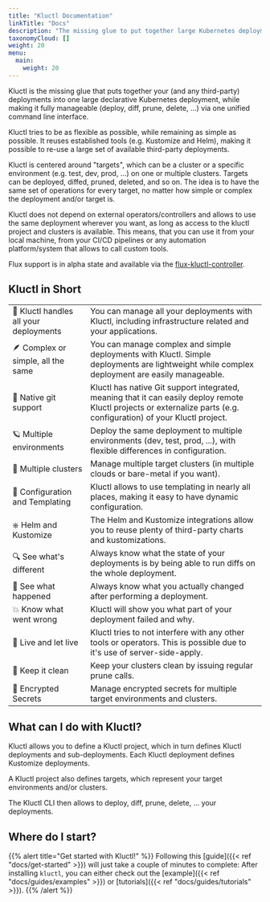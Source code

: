 ```yaml
---
title: "Kluctl Documentation"
linkTitle: "Docs"
description: "The missing glue to put together large Kubernetes deployments."
taxonomyCloud: []
weight: 20
menu:
  main:
    weight: 20
---
```


Kluctl is the missing glue that puts together your (and any third-party) deployments into one large declarative
Kubernetes deployment, while making it fully manageable (deploy, diff, prune, delete, ...) via one unified command
line interface.

Kluctl tries to be as flexible as possible, while remaining as simple as possible. It reuses established
tools (e.g. Kustomize and Helm), making it possible to re-use a large set of available third-party deployments.

Kluctl is centered around "targets", which can be a cluster or a specific environment (e.g. test, dev, prod, ...) on one
or multiple clusters. Targets can be deployed, diffed, pruned, deleted, and so on. The idea is to have the same set of
operations for every target, no matter how simple or complex the deployment and/or target is.

Kluctl does not depend on external operators/controllers and allows to use the same deployment wherever you want,
as long as access to the kluctl project and clusters is available. This means, that you can use it from your 
local machine, from your CI/CD pipelines or any automation platform/system that allows to call custom tools.

Flux support is in alpha state and available via the [flux-kluctl-controller](https://github.com/kluctl/flux-kluctl-controller).

## Kluctl in Short

<!-- borrowed from ./content/en/_index.html -->

|     |     |
| --- | --- |
| 💪 Kluctl handles all your deployments | You can manage all your deployments with Kluctl, including infrastructure related and your applications. |
| 🪶 Complex or simple, all the same | You can manage complex and simple deployments with Kluctl. Simple deployments are lightweight while complex deployment are easily manageable. |
| 🤖 Native git support | Kluctl has native Git support integrated, meaning that it can easily deploy remote Kluctl projects or externalize parts (e.g. configuration) of your Kluctl project. |
| 🪐 Multiple environments | Deploy the same deployment to multiple environments (dev, test, prod, ...), with flexible differences in configuration. |
| 🌌 Multiple clusters | Manage multiple target clusters (in multiple clouds or bare-metal if you want). |
| 🔩 Configuration and Templating | Kluctl allows to use templating in nearly all places, making it easy to have dynamic configuration. |
| ⎈ Helm and Kustomize | The Helm and Kustomize integrations allow you to reuse plenty of third-party charts and kustomizations. |
| 🔍 See what's different | Always know what the state of your deployments is by being able to run diffs on the whole deployment. |
| 🔎 See what happened | Always know what you actually changed after performing a deployment. |
| 💥 Know what went wrong | Kluctl will show you what part of your deployment failed and why. |
| 👐 Live and let live | Kluctl tries to not interfere with any other tools or operators. This is possible due to it's use of server-side-apply. |
| 🧹 Keep it clean | Keep your clusters clean by issuing regular prune calls. |
| 🔐 Encrypted Secrets | Manage encrypted secrets for multiple target environments and clusters. |

## What can I do with Kluctl?

Kluctl allows you to define a Kluctl project, which in turn defines Kluctl
deployments and sub-deployments. Each Kluctl deployment defines Kustomize deployments.

A Kluctl project also defines targets, which represent your target environments
and/or clusters.

The Kluctl CLI then allows to deploy, diff, prune, delete, ... your deployments.

## Where do I start?

{{% alert title="Get started with Kluctl!" %}}
Following this [guide]({{< ref "docs/get-started" >}}) will just take a couple of minutes to complete:
After installing `kluctl`, you can either check out the [example]({{< ref "docs/guides/examples" >}}) or [tutorials]({{< ref "docs/guides/tutorials" >}}).
{{% /alert %}}

<!-- TODO
## Community

Need help or want to contribute? Please see the links below. The Kluctl project is always looking for
new contributors and there are a multitude of ways to get involved.

- Getting Started?
    - Look at our [Get Started guide](get-started/) and give us feedback
- Need help?
    - First: Ask questions on our [GH Discussions page](https://github.com/kluctl/kluctl/discussions)
    - Second: Talk to us in the #kluctl channel on [CNCF Slack](https://slack.cncf.io/)
    - Please follow our [Support Guidelines](/support/)
      (in short: be nice, be respectful of volunteers' time, understand that maintainers and
      contributors cannot respond to all DMs, and keep discussions in the public #kluctl channel as much as possible).
- Have feature proposals or want to contribute?
    - Propose features on our [GH Discussions page](https://github.com/kluctl/kluctl/discussions)
    - Join our upcoming dev meetings ([meeting access and agenda](https://docs.google.com/document/d/1l_M0om0qUEN_NNiGgpqJ2tvsF2iioHkaARDeh6b70B0/view))
    - [Join the flux-dev mailing list](https://lists.cncf.io/g/cncf-kluctl-dev).
    - Check out [how to contribute](/contributing) to the project

### Events

Check out our **[events calendar](/#calendar)**,
both with upcoming talks you can attend or past events videos you can watch.

We look forward to seeing you with us!

-->
